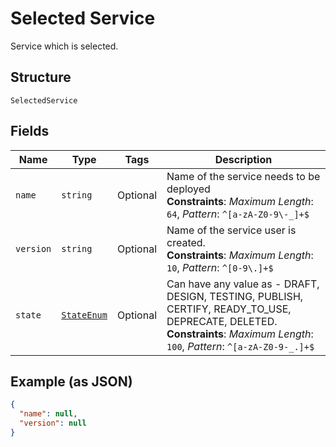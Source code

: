 
# Selected Service

Service which is selected.

## Structure

`SelectedService`

## Fields

| Name | Type | Tags | Description |
|  --- | --- | --- | --- |
| `name` | `string` | Optional | Name of the service needs to be deployed<br>**Constraints**: *Maximum Length*: `64`, *Pattern*: `^[a-zA-Z0-9\-_]+$` |
| `version` | `string` | Optional | Name of the service user is created.<br>**Constraints**: *Maximum Length*: `10`, *Pattern*: `^[0-9\.]+$` |
| `state` | [`StateEnum`](../../doc/models/state-enum-1.md) | Optional | Can have any value as - DRAFT, DESIGN, TESTING, PUBLISH, CERTIFY, READY_TO_USE, DEPRECATE, DELETED.<br>**Constraints**: *Maximum Length*: `100`, *Pattern*: `^[a-zA-Z0-9-_.]+$` |

## Example (as JSON)

```json
{
  "name": null,
  "version": null
}
```

